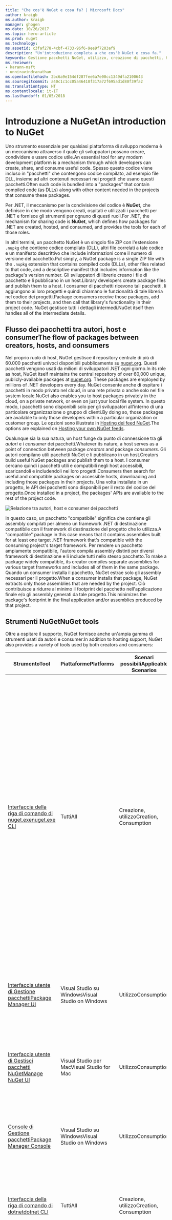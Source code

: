 ```yaml
---
title: "Che cos'è NuGet e cosa fa? | Microsoft Docs"
author: kraigb
ms.author: kraigb
manager: ghogen
ms.date: 10/26/2017
ms.topic: hero-article
ms.prod: nuget
ms.technology: 
ms.assetid: c3faf278-4cbf-4733-96f6-9ee9f7203af9
description: "Un'introduzione completa a che cos'è NuGet e cosa fa."
keywords: Gestione pacchetti NuGet, utilizzo, creazione di pacchetti, hosting di pacchetti
ms.reviewer:
- karann-msft
- unniravindranathan
ms.openlocfilehash: 2bc6a9e154df287fee6a7e00cc1349dfa2100643
ms.sourcegitcommit: a40c1c1cc05a46410f317a72f695ad1d80f39fa2
ms.translationtype: HT
ms.contentlocale: it-IT
ms.lasthandoff: 01/05/2018
---
```

# <a name="an-introduction-to-nuget"></a><span data-ttu-id="1d8f5-105">Introduzione a NuGet</span><span class="sxs-lookup"><span data-stu-id="1d8f5-105">An introduction to NuGet</span></span>

<span data-ttu-id="1d8f5-106">Uno strumento essenziale per qualsiasi piattaforma di sviluppo moderna è un meccanismo attraverso il quale gli sviluppatori possano creare, condividere e usare codice utile.</span><span class="sxs-lookup"><span data-stu-id="1d8f5-106">An essential tool for any modern development platform is a mechanism through which developers can create, share, and consume useful  code.</span></span> <span data-ttu-id="1d8f5-107">Spesso questo codice viene incluso in "pacchetti" che contengono codice compilato, ad esempio file DLL, insieme ad altri contenuti necessari nei progetti che usano questi pacchetti.</span><span class="sxs-lookup"><span data-stu-id="1d8f5-107">Often such code is bundled into a "packages" that contain compiled code (as DLLs) along with other content needed in the projects that consume these packages.</span></span>

<span data-ttu-id="1d8f5-108">Per .NET, il meccanismo per la condivisione del codice è **NuGet**, che definisce in che modo vengono creati, ospitati e utilizzati i pacchetti per .NET e fornisce gli strumenti per ognuno di questi ruoli.</span><span class="sxs-lookup"><span data-stu-id="1d8f5-108">For .NET, the mechanism for sharing code is **NuGet**, which defines how packages for .NET are created, hosted, and consumed, and provides the tools for each of those roles.</span></span> 

<span data-ttu-id="1d8f5-109">In altri termini, un pacchetto NuGet è un singolo file ZIP con l'estensione `.nupkg` che contiene codice compilato (DLL), altri file correlati a tale codice e un manifesto descrittivo che include informazioni come il numero di versione del pacchetto.</span><span class="sxs-lookup"><span data-stu-id="1d8f5-109">Put simply, a NuGet package is a single ZIP file with the `.nupkg` extension that contains compiled code (DLLs), other files related to that code, and a descriptive manifest that includes information like the package's version number.</span></span> <span data-ttu-id="1d8f5-110">Gli sviluppatori di librerie creano i file di pacchetto e li pubblicano in un host.</span><span class="sxs-lookup"><span data-stu-id="1d8f5-110">Library developers create package files and publish them to a host.</span></span> <span data-ttu-id="1d8f5-111">I consumer di pacchetti ricevono tali pacchetti, li aggiungono ai loro progetti e quindi chiamano le funzionalità di tale libreria nel codice dei progetti.</span><span class="sxs-lookup"><span data-stu-id="1d8f5-111">Package consumers receive those packages, add them to their projects, and then call that library's functionality in their project code.</span></span> <span data-ttu-id="1d8f5-112">NuGet gestisce tutti i dettagli intermedi.</span><span class="sxs-lookup"><span data-stu-id="1d8f5-112">NuGet itself then handles all of the intermediate details.</span></span>

## <a name="the-flow-of-packages-between-creators-hosts-and-consumers"></a><span data-ttu-id="1d8f5-113">Flusso dei pacchetti tra autori, host e consumer</span><span class="sxs-lookup"><span data-stu-id="1d8f5-113">The flow of packages between creators, hosts, and consumers</span></span>

<span data-ttu-id="1d8f5-114">Nel proprio ruolo di host, NuGet gestisce il repository centrale di più di 60.000 pacchetti univoci disponibili pubblicamente su [nuget.org](https://www.nuget.org). Questi pacchetti vengono usati da milioni di sviluppatori .NET ogni giorno.</span><span class="sxs-lookup"><span data-stu-id="1d8f5-114">In its role as host, NuGet itself maintains the central repository of over 60,000 unique, publicly-available packages at [nuget.org](https://www.nuget.org). These packages are employed by millions of .NET developers every day.</span></span> <span data-ttu-id="1d8f5-115">NuGet consente anche di ospitare i pacchetti in modo privato nel cloud, in una rete privata o anche solo nel file system locale.</span><span class="sxs-lookup"><span data-stu-id="1d8f5-115">NuGet also enables you to host packages privately in the cloud, on a private network, or even on just your local file system.</span></span> <span data-ttu-id="1d8f5-116">In questo modo, i pacchetti sono disponibili solo per gli sviluppatori all'interno di una particolare organizzazione o gruppo di clienti.</span><span class="sxs-lookup"><span data-stu-id="1d8f5-116">By doing so, those packages are available to only those developers within a particular organization or customer group.</span></span> <span data-ttu-id="1d8f5-117">Le opzioni sono illustrate in [Hosting dei feed NuGet](Hosting-Packages/Overview.md).</span><span class="sxs-lookup"><span data-stu-id="1d8f5-117">The options are explained on [Hosting your own NuGet feeds](Hosting-Packages/Overview.md).</span></span>

<span data-ttu-id="1d8f5-118">Qualunque sia la sua natura, un host funge da punto di connessione tra gli *autori* e i *consumer* dei pacchetti.</span><span class="sxs-lookup"><span data-stu-id="1d8f5-118">Whatever its nature, a host serves as a point of connection between package *creators* and package *consumers*.</span></span> <span data-ttu-id="1d8f5-119">Gli autori compilano utili pacchetti NuGet e li pubblicano in un host.</span><span class="sxs-lookup"><span data-stu-id="1d8f5-119">Creators build useful NuGet packages and publish them to a host.</span></span> <span data-ttu-id="1d8f5-120">I consumer cercano quindi i pacchetti utili e compatibili negli host accessibili, scaricandoli e includendoli nei loro progetti.</span><span class="sxs-lookup"><span data-stu-id="1d8f5-120">Consumers then search for useful and compatible packages on accessible hosts, downloading and including those packages in their projects.</span></span> <span data-ttu-id="1d8f5-121">Una volta installate in un progetto, le API dei pacchetti sono disponibili per il resto del codice del progetto.</span><span class="sxs-lookup"><span data-stu-id="1d8f5-121">Once installed in a project, the packages' APIs are available to the rest of the project code.</span></span>

![Relazione tra autori, host e consumer dei pacchetti](media/nuget-roles.png)

<span data-ttu-id="1d8f5-123">In questo caso, un pacchetto "compatibile" significa che contiene gli assembly compilati per almeno un framework .NET di destinazione compatibile con il framework di destinazione del progetto che lo utilizza.</span><span class="sxs-lookup"><span data-stu-id="1d8f5-123">A "compatible" package in this case means that it contains assemblies built for at least one target .NET framework that's compatible with the consuming project's target framework.</span></span> <span data-ttu-id="1d8f5-124">Per rendere un pacchetto ampiamente compatibile, l'autore compila assembly distinti per diversi framework di destinazione e li include tutti nello stesso pacchetto.</span><span class="sxs-lookup"><span data-stu-id="1d8f5-124">To make a package widely compatible, its creator compiles separate assemblies for various target frameworks and includes all of them in the same package.</span></span> <span data-ttu-id="1d8f5-125">Quando un consumer installa il pacchetto, NuGet estrae solo gli assembly necessari per il progetto.</span><span class="sxs-lookup"><span data-stu-id="1d8f5-125">When a consumer installs that package, NuGet extracts only those assemblies that are needed by the project.</span></span> <span data-ttu-id="1d8f5-126">Ciò contribuisce a ridurre al minimo il footprint del pacchetto nell'applicazione finale e/o gli assembly generati da tale progetto.</span><span class="sxs-lookup"><span data-stu-id="1d8f5-126">This minimizes the package's footprint in the final application and/or assemblies produced by that project.</span></span>

## <a name="nuget-tools"></a><span data-ttu-id="1d8f5-127">Strumenti NuGet</span><span class="sxs-lookup"><span data-stu-id="1d8f5-127">NuGet tools</span></span>

<span data-ttu-id="1d8f5-128">Oltre a ospitare il supporto, NuGet fornisce anche un'ampia gamma di strumenti usati da autori e consumer:</span><span class="sxs-lookup"><span data-stu-id="1d8f5-128">In addition to hosting support, NuGet also provides a variety of tools used by both creators and consumers:</span></span>

| <span data-ttu-id="1d8f5-129">Strumento</span><span class="sxs-lookup"><span data-stu-id="1d8f5-129">Tool</span></span> | <span data-ttu-id="1d8f5-130">Piattaforme</span><span class="sxs-lookup"><span data-stu-id="1d8f5-130">Platforms</span></span> | <span data-ttu-id="1d8f5-131">Scenari possibili</span><span class="sxs-lookup"><span data-stu-id="1d8f5-131">Applicable Scenarios</span></span> | <span data-ttu-id="1d8f5-132">Descrizione</span><span class="sxs-lookup"><span data-stu-id="1d8f5-132">Description</span></span> |
| --- | --- | --- | --- |
| [<span data-ttu-id="1d8f5-133">Interfaccia della riga di comando di nuget.exe</span><span class="sxs-lookup"><span data-stu-id="1d8f5-133">nuget.exe CLI</span></span>](Tools/nuget-exe-CLI-Reference.md) | <span data-ttu-id="1d8f5-134">Tutti</span><span class="sxs-lookup"><span data-stu-id="1d8f5-134">All</span></span> | <span data-ttu-id="1d8f5-135">Creazione, utilizzo</span><span class="sxs-lookup"><span data-stu-id="1d8f5-135">Creation, Consumption</span></span> | <span data-ttu-id="1d8f5-136">Fornisce tutte le funzionalità di NuGet, con alcuni comandi applicabili in modo specifico agli autori dei pacchetti, altri applicabili solo ai consumer e altri ancora applicabili a entrambi.</span><span class="sxs-lookup"><span data-stu-id="1d8f5-136">Provides all NuGet capabilities, with some commands applying specifically to package creators, some applying only to consumers, and others applying to both.</span></span> <span data-ttu-id="1d8f5-137">Ad esempio, gli autori dei pacchetti usano il comando `nuget pack` per creare un pacchetto da vari assembly e file correlati, i consumer dei pacchetti usano `nuget install` per includere i pacchetti in un progetto e tutti gli utenti usano `nuget config` per impostare le variabili di configurazione di NuGet.</span><span class="sxs-lookup"><span data-stu-id="1d8f5-137">For example, package creators use the `nuget pack` command to create a package from various assemblies and related files, package consumers use `nuget install` to include packages in a project, and everyone uses `nuget config` to set NuGet configuration variables.</span></span>  |
| [<span data-ttu-id="1d8f5-138">Interfaccia utente di Gestione pacchetti</span><span class="sxs-lookup"><span data-stu-id="1d8f5-138">Package Manager UI</span></span>](Tools/Package-Manager-UI.md) | <span data-ttu-id="1d8f5-139">Visual Studio su Windows</span><span class="sxs-lookup"><span data-stu-id="1d8f5-139">Visual Studio on Windows</span></span> | <span data-ttu-id="1d8f5-140">Utilizzo</span><span class="sxs-lookup"><span data-stu-id="1d8f5-140">Consumption</span></span> | <span data-ttu-id="1d8f5-141">Fornisce un'interfaccia utente di semplice utilizzo per l'installazione e la gestione dei pacchetti nei progetti .NET.</span><span class="sxs-lookup"><span data-stu-id="1d8f5-141">Provides an easy-to-use UI for installing and managing packages in .NET projects.</span></span> | 
| [<span data-ttu-id="1d8f5-142">Interfaccia utente di Gestisci pacchetti NuGet</span><span class="sxs-lookup"><span data-stu-id="1d8f5-142">Manage NuGet UI</span></span>](/visualstudio/mac/nuget-walkthrough) | <span data-ttu-id="1d8f5-143">Visual Studio per Mac</span><span class="sxs-lookup"><span data-stu-id="1d8f5-143">Visual Studio for Mac</span></span> | <span data-ttu-id="1d8f5-144">Utilizzo</span><span class="sxs-lookup"><span data-stu-id="1d8f5-144">Consumption</span></span> | <span data-ttu-id="1d8f5-145">Fornisce un'interfaccia utente di semplice utilizzo per l'installazione e la gestione dei pacchetti nei progetti .NET.</span><span class="sxs-lookup"><span data-stu-id="1d8f5-145">Provide an easy-to-use UI for installing and managing packages in .NET projects.</span></span> |
| [<span data-ttu-id="1d8f5-146">Console di Gestione pacchetti</span><span class="sxs-lookup"><span data-stu-id="1d8f5-146">Package Manager Console</span></span>](Tools/Package-Manager-Console.md) | <span data-ttu-id="1d8f5-147">Visual Studio su Windows</span><span class="sxs-lookup"><span data-stu-id="1d8f5-147">Visual Studio on Windows</span></span> | <span data-ttu-id="1d8f5-148">Utilizzo</span><span class="sxs-lookup"><span data-stu-id="1d8f5-148">Consumption</span></span> | <span data-ttu-id="1d8f5-149">Fornisce i [comandi di PowerShell](Tools/Powershell-Reference.md) per l'installazione e la gestione dei pacchetti nei progetti .NET.</span><span class="sxs-lookup"><span data-stu-id="1d8f5-149">Provides [PowerShell commands](Tools/Powershell-Reference.md) for installing and managing packages in .NET projects.</span></span> | 
| [<span data-ttu-id="1d8f5-150">Interfaccia della riga di comando di dotnet</span><span class="sxs-lookup"><span data-stu-id="1d8f5-150">dotnet CLI</span></span>](Tools/dotnet-Commands.md) | <span data-ttu-id="1d8f5-151">Tutti</span><span class="sxs-lookup"><span data-stu-id="1d8f5-151">All</span></span> | <span data-ttu-id="1d8f5-152">Creazione, utilizzo</span><span class="sxs-lookup"><span data-stu-id="1d8f5-152">Creation, Consumption</span></span> | <span data-ttu-id="1d8f5-153">Fornisce determinate funzionalità dell'interfaccia della riga di comando di NuGet direttamente all'interno della toolchain di .NET Core.</span><span class="sxs-lookup"><span data-stu-id="1d8f5-153">Provides certain NuGet CLI capabilities directly within the .NET Core toolchain.</span></span> |
| [<span data-ttu-id="1d8f5-154">MSBuild</span><span class="sxs-lookup"><span data-stu-id="1d8f5-154">MSBuild</span></span>](Schema/msbuild-targets.md) | <span data-ttu-id="1d8f5-155">WINDOWS</span><span class="sxs-lookup"><span data-stu-id="1d8f5-155">Windows</span></span> | <span data-ttu-id="1d8f5-156">Creazione, utilizzo</span><span class="sxs-lookup"><span data-stu-id="1d8f5-156">Creation, Consumption</span></span> | <span data-ttu-id="1d8f5-157">Fornisce la possibilità di creare pacchetti e ripristinare quelli usati in un progetto direttamente tramite la toolchain di MSBuild.</span><span class="sxs-lookup"><span data-stu-id="1d8f5-157">Provides the ability to create packages and restore packages used in a project directly through the MSBuild toolchain.</span></span> |

<span data-ttu-id="1d8f5-158">Come si può notare, gli strumenti con cui si usa NuGet variano notevolmente in base al fatto che si stiano creando (e pubblicando) pacchetti o si stiano semplicemente utilizzando, oltre che in base alla piattaforma in uso.</span><span class="sxs-lookup"><span data-stu-id="1d8f5-158">As you can see, the tools with which you work with NuGet depend greatly on whether you're creating (and publishing) packages or consuming them, and the platform you're working on.</span></span> <span data-ttu-id="1d8f5-159">Informazioni più dettagliate sono disponibili negli argomenti [Flusso di lavoro della creazione di pacchetti](Create-Packages/Overview-and-Workflow.md) e [Flusso di lavoro dell'utilizzo di pacchetti](Consume-Packages/Overview-and-Workflow.md), oltre che in altri argomenti di quelle sezioni.</span><span class="sxs-lookup"><span data-stu-id="1d8f5-159">More specific details can be found in the [Package creation workflow](Create-Packages/Overview-and-Workflow.md) and [Package consumption workflow](Consume-Packages/Overview-and-Workflow.md) topics, along with other topics in those sections.</span></span> 

<span data-ttu-id="1d8f5-160">Gli autori dei pacchetti in genere sono anche consumer, dal momento che compilano sulla base di funzionalità disponibili in altri pacchetti NuGet.</span><span class="sxs-lookup"><span data-stu-id="1d8f5-160">Package creators are typically also consumers, as they build on top of functionality that exists in other NuGet packages.</span></span> <span data-ttu-id="1d8f5-161">E tali pacchetti, naturalmente, possono dipendere a loro volta da altri.</span><span class="sxs-lookup"><span data-stu-id="1d8f5-161">And those packages, of course, may in turn depend on still others.</span></span>

## <a name="managing-dependencies"></a><span data-ttu-id="1d8f5-162">Gestione delle dipendenze</span><span class="sxs-lookup"><span data-stu-id="1d8f5-162">Managing dependencies</span></span>

<span data-ttu-id="1d8f5-163">La possibilità di compilare facilmente sulla base del lavoro di altri utenti è uno degli aspetti che determina l'efficacia di un sistema di gestione pacchetti.</span><span class="sxs-lookup"><span data-stu-id="1d8f5-163">The ability to easily build on the work of others is one of the things that makes a package management system so powerful.</span></span> <span data-ttu-id="1d8f5-164">Di conseguenza, la maggior parte delle operazioni eseguite da NuGet è correlata alla gestione di tale albero delle dipendenze, o "grafico", per conto del progetto in uso.</span><span class="sxs-lookup"><span data-stu-id="1d8f5-164">Accordingly, much of what NuGet does is managing that dependency tree or "graph" on behalf of your project.</span></span> <span data-ttu-id="1d8f5-165">Detto in parole più semplici, sarà necessario preoccuparsi solo dei pacchetti che si usano direttamente in un progetto.</span><span class="sxs-lookup"><span data-stu-id="1d8f5-165">Simply said, you need only concern yourself with those packages that you're directly using in a project.</span></span> <span data-ttu-id="1d8f5-166">Se uno di questi pacchetti utilizza altri pacchetti (che possono a loro volta utilizzare pacchetti), NuGet si occupa di tutte queste dipendenze di livello inferiore.</span><span class="sxs-lookup"><span data-stu-id="1d8f5-166">If any of those packages themselves consume other packages (which can consume packages), NuGet takes care of all those down-level dependencies.</span></span>

<span data-ttu-id="1d8f5-167">La figura seguente mostra un progetto che dipende da cinque pacchetti, che a loro volta dipendono da un numero di altri pacchetti.</span><span class="sxs-lookup"><span data-stu-id="1d8f5-167">The following image shows a project that depends on five packages, which in turn depend on a number of others.</span></span>  

![Esempio di grafico dipendenze di NuGet per un progetto .NET](media/dependency-graph.png)

<span data-ttu-id="1d8f5-169">Si noti che alcuni pacchetti compaiono più volte nel grafico dipendenze.</span><span class="sxs-lookup"><span data-stu-id="1d8f5-169">Notice that some packages appear multiple times in the dependency graph.</span></span> <span data-ttu-id="1d8f5-170">Ad esempio, sono visibili tre diversi consumer del pacchetto B e ogni consumer potrebbe anche specificare una versione diversa per tale pacchetto (non riportato nella figura).</span><span class="sxs-lookup"><span data-stu-id="1d8f5-170">For example, there are three different consumers of package B, and each consumer might also specify a different version for that package (not shown).</span></span> <span data-ttu-id="1d8f5-171">Poiché si tratta di una situazione comune, fortunatamente NuGet esegue tutte le operazioni necessarie per determinare esattamente quale versione del pacchetto B soddisfi tutti i relativi consumer.</span><span class="sxs-lookup"><span data-stu-id="1d8f5-171">Because this is a common occurrence, NuGet fortunately does all the hard work to determine exactly which version of package B satisfies all its consumers.</span></span> <span data-ttu-id="1d8f5-172">Quindi NuGet fa lo stesso per tutti gli altri pacchetti, indipendentemente dal livello di profondità del grafico dipendenze.</span><span class="sxs-lookup"><span data-stu-id="1d8f5-172">NuGet then does the same for all other packages, no matter how deep the dependency graph becomes.</span></span>

<span data-ttu-id="1d8f5-173">Per maggiori dettagli sul funzionamento di questo servizio in NuGet, vedere [Risoluzione delle dipendenze](Consume-Packages/Dependency-Resolution.md).</span><span class="sxs-lookup"><span data-stu-id="1d8f5-173">For more details on how NuGet performs this service, see [Dependency resolution](Consume-Packages/Dependency-Resolution.md).</span></span>

## <a name="tracking-references-and-restoring-packages"></a><span data-ttu-id="1d8f5-174">Rilevamento dei riferimenti e ripristino dei pacchetti</span><span class="sxs-lookup"><span data-stu-id="1d8f5-174">Tracking references and restoring packages</span></span>

<span data-ttu-id="1d8f5-175">Dal momento che i progetti possono passare facilmente tra computer degli sviluppatori, repository del controllo del codice sorgente, server di compilazione e così via, è estremamente poco pratico mantenere gli assembly binari dei pacchetti NuGet associati direttamente a un progetto.</span><span class="sxs-lookup"><span data-stu-id="1d8f5-175">Because projects can easily move between developer computers, source control repositories, build servers, and so forth, it's highly impractical to keep binary assemblies from NuGet packages directly bound to a project.</span></span> <span data-ttu-id="1d8f5-176">Ciò non solo causerebbe inutilmente un aumento eccessivo di ogni copia del progetto (comportando di conseguenza uno spreco di spazio nel repository del controllo del codice sorgente), ma renderebbe anche estremamente difficile aggiornare i file binari dei pacchetti a versioni più recenti, dal momento che tale operazione dovrebbe essere eseguita in tutte le copie del progetto.</span><span class="sxs-lookup"><span data-stu-id="1d8f5-176">Not only would this make each copy of the project unnecessarily bloated (and thereby waste space in source control repositories), it would also make it very difficult to update package binaries to newer versions as this would have to be done across all copies of the project.</span></span> 

<span data-ttu-id="1d8f5-177">Al contrario, NuGet mantiene semplicemente un elenco dei riferimenti dei pacchetti da cui dipende un progetto (incluse le dipendenze di livello superiore e inferiore) e fornisce gli strumenti per ripristinare tutti i pacchetti con riferimenti su richiesta come descritto in [Ripristino di pacchetti](Consume-Packages/Package-Restore.md).</span><span class="sxs-lookup"><span data-stu-id="1d8f5-177">Instead, NuGet simply maintains a reference list of the packages upon which a project depends (including both top-level and down-level dependencies), and provides the means to restore all referenced packages upon request as described on [Package restore](Consume-Packages/Package-Restore.md).</span></span> <span data-ttu-id="1d8f5-178">Ovvero, quando si installa un pacchetto da un host in un progetto, NuGet registra l'identificatore del pacchetto e il numero di versione in questo elenco di riferimenti.</span><span class="sxs-lookup"><span data-stu-id="1d8f5-178">That is, whenever you install a package from some host into a project, NuGet records the package identifier and version number in this reference list.</span></span> <span data-ttu-id="1d8f5-179">La disinstallazione di un pacchetto, naturalmente, ne comporta la rimozione dall'elenco.</span><span class="sxs-lookup"><span data-stu-id="1d8f5-179">(Uninstalling a package, of course, removes it from the list.)</span></span> 

![Nell'installazione del pacchetto viene creato un elenco di riferimenti NuGet che può essere usato per ripristinare i pacchetti in un'altra posizione.](media/nuget-restore.png)

<span data-ttu-id="1d8f5-181">Con solo questo elenco di riferimenti, NuGet potrà quindi reinstallare, ovvero ripristinare, successivamente tutti questi pacchetti da host pubblici e/o privati.</span><span class="sxs-lookup"><span data-stu-id="1d8f5-181">With only the reference list, NuGet can then reinstall&mdash;that is, restore&mdash;all of those packages from public and/or private hosts at any later time.</span></span> <span data-ttu-id="1d8f5-182">Per questo motivo, nuget.org non consente l'eliminazione permanente dei pacchetti pubblicati, anche se possono essere nascosti; vedere [Eliminazione di pacchetti](Policies/deleting-packages.md). Quando si esegue il commit di un progetto in un controllo del codice sorgente o lo si condivide in qualsiasi altro modo, è necessario includere solo l'elenco dei riferimenti e non occorre includere eventuali file binari dei pacchetti (vedere [Pacchetti e controllo del codice sorgente](Consume-Packages/Packages-and-Source-Control.md)).</span><span class="sxs-lookup"><span data-stu-id="1d8f5-182">(For this reason, nuget.org does not allow permanent deletion of published packages, although they can be hidden; see [Deleting packages](Policies/deleting-packages.md).) When committing a project to source control, or sharing it in some other way, you need only include the reference list and need not include any package binaries (see [Packages and source control](Consume-Packages/Packages-and-Source-Control.md).)</span></span>

<span data-ttu-id="1d8f5-183">Il computer che riceve un progetto, ad esempio un server di compilazione che ottiene una copia del progetto come parte di un sistema di distribuzione automatica, chiede semplicemente a NuGet di ripristinare le dipendenze ogni volta che sono necessarie.</span><span class="sxs-lookup"><span data-stu-id="1d8f5-183">The computer that receives a project, such as a build server obtaining a copy of the project as part of an automated deployment system, simply asks NuGet to restore dependencies whenever they're needed.</span></span> <span data-ttu-id="1d8f5-184">Sistemi di compilazione come Visual Studio Team Services forniscono passaggi di "ripristino NuGet" per questo esatto scopo.</span><span class="sxs-lookup"><span data-stu-id="1d8f5-184">Build systems like Visual Studio Team Services provide "NuGet restore" steps for this exact purpose.</span></span> <span data-ttu-id="1d8f5-185">Analogamente, quando gli sviluppatori ottengono una copia di un progetto (ad esempio durante la clonazione di un repository) e quindi aprono il progetto in Visual Studio ed eseguono una compilazione, Visual Studio ripristina automaticamente i pacchetti NuGet necessari.</span><span class="sxs-lookup"><span data-stu-id="1d8f5-185">Similarly, when developers obtain a copy of a project (as when cloning a repository) then open the project in Visual Studio and run a build, Visual Studio automatically restores the necessary NuGet packages.</span></span> <span data-ttu-id="1d8f5-186">Gli sviluppatori possono anche specificare a NuGet di ripristinare i pacchetti in qualsiasi momento usando il comando dell'interfaccia della riga di comando `nuget restore` o il cmdlet `Install-Package` nella console di Gestione pacchetti.</span><span class="sxs-lookup"><span data-stu-id="1d8f5-186">Developers can also tell NuGet to restore packages at any time using the `nuget restore` CLI command or the `Install-Package` cmdlet in the Package Manager Console.</span></span>

<span data-ttu-id="1d8f5-187">Chiaramente, quindi, il ruolo primario di NuGet in cui gli sviluppatori sono coinvolti è la gestione di tale elenco di riferimenti per conto del progetto e la disponibilità di strumenti per ripristinare (e aggiornare) in modo efficiente tali pacchetti con riferimenti.</span><span class="sxs-lookup"><span data-stu-id="1d8f5-187">Clearly, then, NuGet's primary role where developers are concerned is maintaining that reference list on behalf of your project and providing the means to efficiently restore (and update) those referenced packages.</span></span>

<span data-ttu-id="1d8f5-188">La modalità esatta di esecuzione di questa operazione si è evoluta nelle diverse versioni di NuGet, comportando diversi *formati di gestione dei pacchetti*, come vengono chiamati:</span><span class="sxs-lookup"><span data-stu-id="1d8f5-188">How this exactly happens has evolved over the different versions of NuGet, resulting in several *package management formats*, as they're called:</span></span>

- <span data-ttu-id="1d8f5-189">[`packages.config`](Schema/packages-config.md): *(NuGet 1.0+)* File XML che gestisce un elenco completo di tutte le dipendenze nel progetto, incluse le dipendenze di altri pacchetti installati.</span><span class="sxs-lookup"><span data-stu-id="1d8f5-189">[`packages.config`](Schema/packages-config.md): *(NuGet 1.0+)* An XML file that maintains a flat list of all dependencies in the project, including the dependencies of other installed packages.</span></span> 
- <span data-ttu-id="1d8f5-190">[`project.json`](Schema/project-json.md): *(NuGet 3.0+)* File JSON che gestisce un elenco delle dipendenze del progetto con un grafico di pacchetto complessivo in un file associato, `project.lock.json`.</span><span class="sxs-lookup"><span data-stu-id="1d8f5-190">[`project.json`](Schema/project-json.md): *(NuGet 3.0+)* A JSON file that maintains a list of the project's dependencies with an overall package graph in an associated file, `project.lock.json`.</span></span> <span data-ttu-id="1d8f5-191">Questa struttura offre prestazioni migliori rispetto a `packages.config` come descritto in [Risoluzione delle dipendenze](Consume-Packages/Dependency-Resolution.md), incluso il ripristino transitivo, ma è stata generalmente sostituita da PackageReference, illustrato di seguito.</span><span class="sxs-lookup"><span data-stu-id="1d8f5-191">This structure provides improved performance over `packages.config` as described on [Dependency Resolution](Consume-Packages/Dependency-Resolution.md), including transitive restore, but has itself been generally superseded by PackageReference below.</span></span>
- <span data-ttu-id="1d8f5-192">[Riferimenti ai pacchetti nei file di progetto](Consume-Packages/Package-References-in-Project-Files.md) (noti anche come "PackageReference") | *(NuGet 4.0+)* Gestisce un elenco di dipendenze di livello superiore del progetto direttamente all'interno del file di progetto, pertanto non sono necessari file separati.</span><span class="sxs-lookup"><span data-stu-id="1d8f5-192">[Package references in project files](Consume-Packages/Package-References-in-Project-Files.md) (also known as "PackageReference") | *(NuGet 4.0+)* Maintains a list of a project's top-level dependencies directly within the project file, so no separate file is needed.</span></span> <span data-ttu-id="1d8f5-193">Un file associato, `project.assets.json`, viene generato dinamicamente come `project.lock.json` per gestire il grafico dipendenze complessivo.</span><span class="sxs-lookup"><span data-stu-id="1d8f5-193">An associated file, `project.assets.json`, is dynamically generated like `project.lock.json` to manage the overall dependency graph.</span></span>

<span data-ttu-id="1d8f5-194">Il formato di gestione dei pacchetti usato in un determinato progetto dipende dal tipo di progetto e dalla versione di Visual Studio e NuGet disponibile.</span><span class="sxs-lookup"><span data-stu-id="1d8f5-194">Which package management format is employed in any given project depends on the project type, and the available version of NuGet and Visual Studio.</span></span> <span data-ttu-id="1d8f5-195">Per verificare il formato in uso, è sufficiente cercare `packages.config` o `project.json` nella radice del progetto dopo l'installazione del primo pacchetto.</span><span class="sxs-lookup"><span data-stu-id="1d8f5-195">To check what format is being used, simply look for `packages.config` or `project.json` in the project root after installing your first package.</span></span> <span data-ttu-id="1d8f5-196">Se non viene visualizzato alcun file, cercare direttamente nel file di progetto un elemento &lt;PackageReference&gt;.</span><span class="sxs-lookup"><span data-stu-id="1d8f5-196">If you don't see either file, look in the project file directly for a &lt;PackageReference&gt;element.</span></span>

<span data-ttu-id="1d8f5-197">In Visual Studio 2017, ad esempio, la maggior parte dei tipi di progetto usa `packages.config`, ad eccezione dei progetti UWP in C# e .NET Core che usano PackageReference.</span><span class="sxs-lookup"><span data-stu-id="1d8f5-197">In Visual Studio 2017, for example, most project types use `packages.config` except for UWP C# and .NET Core projects which use PackageReference.</span></span> 

## <a name="what-else-does-nuget-do"></a><span data-ttu-id="1d8f5-198">Che cos'altro fa NuGet?</span><span class="sxs-lookup"><span data-stu-id="1d8f5-198">What else does NuGet do?</span></span>

<span data-ttu-id="1d8f5-199">Per riepilogare gli argomenti trattati finora, NuGet fornisce (nel suo ruolo di host) il repository nuget.org centrale e supporta l'hosting privato.</span><span class="sxs-lookup"><span data-stu-id="1d8f5-199">To summarize what we've covered so far, NuGet provides (in its hosting role) the central nuget.org repository and supports private hosting.</span></span> <span data-ttu-id="1d8f5-200">NuGet offre gli strumenti di cui gli sviluppatori hanno bisogno per creare, pubblicare e utilizzare i pacchetti.</span><span class="sxs-lookup"><span data-stu-id="1d8f5-200">NuGet provides the tools developers need for creating, publishing, and consuming packages.</span></span> <span data-ttu-id="1d8f5-201">E cosa ancora più importante, NuGet gestisce un elenco dei riferimenti dei pacchetti usati in un progetto, consentendo di ripristinare e aggiornare i pacchetti da tale elenco.</span><span class="sxs-lookup"><span data-stu-id="1d8f5-201">And most importantly, NuGet maintains a reference list of packages used in a project and the ability to restore and update those packages from that list.</span></span>

<span data-ttu-id="1d8f5-202">Per assicurare l'efficienza di questi processi, NuGet esegue alcune ottimizzazioni in background.</span><span class="sxs-lookup"><span data-stu-id="1d8f5-202">To make these processes work efficiently, NuGet does some behind-the-scenes optimizations.</span></span> <span data-ttu-id="1d8f5-203">In particolare, NuGet gestisce cache dei pacchetti sia a livello di computer che specifiche dei progetti per l'installazione e la reinstallazione rapide.</span><span class="sxs-lookup"><span data-stu-id="1d8f5-203">Most notably, NuGet manages both computer-wide and project-specific package caches to shortcut installation and reinstallation.</span></span> <span data-ttu-id="1d8f5-204">In caso di cache a livello di computer, i pacchetti scaricati e installati in un progetto vengono archiviati nella cache, in modo che l'installazione dello stesso pacchetto in un altro progetto non richieda nuovamente il download.</span><span class="sxs-lookup"><span data-stu-id="1d8f5-204">Where the computer-wide cache is concerned, any package that you download and install in a project is stored in the cache, such that installing the same package in another project doesn't have to download it again.</span></span> <span data-ttu-id="1d8f5-205">Questa funzionalità è chiaramente molto utile quando si esegue con frequenza il ripristino di un numero più elevato di pacchetti, come in un server di compilazione.</span><span class="sxs-lookup"><span data-stu-id="1d8f5-205">This is clearly very helpful when you're frequently restoring a larger number of packages, as on a build server.</span></span> <span data-ttu-id="1d8f5-206">Per maggiori dettagli sul meccanismo e su come usarlo, vedere [Gestione delle cache NuGet](Consume-Packages/Managing-the-Nuget-Cache.md).</span><span class="sxs-lookup"><span data-stu-id="1d8f5-206">For more details on the mechanism and how to work with it, see [Managing the NuGet cache](Consume-Packages/Managing-the-Nuget-Cache.md).</span></span>

<span data-ttu-id="1d8f5-207">All'interno di un singolo progetto NuGet svolge buona parte del lavoro per gestire il grafico dipendenze complessivo</span><span class="sxs-lookup"><span data-stu-id="1d8f5-207">Within an individual project, NuGet does a lot of work to manage the overall dependency graph.</span></span> <span data-ttu-id="1d8f5-208">(quando si usa `project.json` o &lt;PackageReference&gt;, NuGet conserva queste informazioni in un file secondario chiamato `project.lock.json` e `project.assets.json`, rispettivamente). Ciò include ancora una volta la risoluzione di più riferimenti a diverse versioni dello stesso pacchetto.</span><span class="sxs-lookup"><span data-stu-id="1d8f5-208">(When using `project.json` or &lt;PackageReference&gt;, NuGet keeps that information in a secondary file called `project.lock.json` and `project.assets.json`, respectively.) This again includes resolving multiple references to different versions of the same package.</span></span>

<span data-ttu-id="1d8f5-209">Ovvero, è piuttosto comune che un progetto abbia una dipendenza da uno o più pacchetti che a loro volta hanno le stesse dipendenze.</span><span class="sxs-lookup"><span data-stu-id="1d8f5-209">That is, it's quite common that a project takes a dependency on one or more packages that themselves have the same dependencies.</span></span> <span data-ttu-id="1d8f5-210">Ad esempio, alcuni dei pacchetti di utilità più utili su nuget.org vengono usati da molti altri pacchetti.</span><span class="sxs-lookup"><span data-stu-id="1d8f5-210">For example, some of the most useful utility packages on nuget.org are employed by many other packages.</span></span> <span data-ttu-id="1d8f5-211">Nell'intero grafico dipendenze si potrebbe facilmente disporre di dieci diversi riferimenti a versioni differenti dello stesso pacchetto.</span><span class="sxs-lookup"><span data-stu-id="1d8f5-211">In the entire dependency graph, ten, you could easily have ten different references to different versions of the same package.</span></span> <span data-ttu-id="1d8f5-212">Tuttavia, non è consigliabile includere più versioni di tale pacchetto nell'applicazione stessa, pertanto NuGet determina la singola versione che tutti possono usare</span><span class="sxs-lookup"><span data-stu-id="1d8f5-212">However, you don't want to bring multiple versions of that package into the application itself, so NuGet sorts out which single version that everyone can use.</span></span> <span data-ttu-id="1d8f5-213">(vedere [Risoluzione delle dipendenze](Consume-Packages/Dependency-Resolution.md) per altre informazioni su questo argomento).</span><span class="sxs-lookup"><span data-stu-id="1d8f5-213">(See [Dependency Resolution](Consume-Packages/Dependency-Resolution.md) for more on this topic.)</span></span>

<span data-ttu-id="1d8f5-214">Oltre a ciò, NuGet gestisce tutte le specifiche relative a come sono strutturati i pacchetti (tra cui [localizzazione](Create-Packages/Creating-Localized-Packages.md) e [simboli di debug](Create-Packages/Symbol-Packages.md)) e a come viene fatto riferimento a tali pacchetti (tra cui [intervalli di versione](reference/package-versioning.md#version-ranges-and-wildcards) e [versioni non definitive](create-packages/Prerelease-Packages.md)). NuGet fornisce inoltre le API per i provider di credenziali (per l'accesso a host privati) e per gli sviluppatori che scrivono modelli di progetti ed estensioni di Visual Studio.</span><span class="sxs-lookup"><span data-stu-id="1d8f5-214">Beyond that, NuGet maintains all the specifications related to how packages are structured (including [localization](Create-Packages/Creating-Localized-Packages.md) and [debug symbols](Create-Packages/Symbol-Packages.md)) and how they are referenced (including [version ranges](reference/package-versioning.md#version-ranges-and-wildcards) and [pre-release versions](create-packages/Prerelease-Packages.md).) NuGet also provides APIs for credential providers (for accessing private hosts) and for developers who write Visual Studio extensions and project templates.</span></span>

<span data-ttu-id="1d8f5-215">Dedicare alcuni minuti all'analisi del sommario di questa documentazione: si ritroveranno tutte le funzionalità presentate in questo articolo, insieme alle note sulla versione risalenti agli albori di NuGet.</span><span class="sxs-lookup"><span data-stu-id="1d8f5-215">Take a moment to browse the table of contents for this documentation, and you'll see all of these capabilities represented there, along with release notes dating back to NuGet's beginnings.</span></span>

## <a name="comments-contributions-and-issues"></a><span data-ttu-id="1d8f5-216">Commenti, contributi e problemi</span><span class="sxs-lookup"><span data-stu-id="1d8f5-216">Comments, contributions, and issues</span></span>

<span data-ttu-id="1d8f5-217">I commenti e i contributi a questa documentazione sono ben accetti. Basta selezionare i comandi **Commenti** e **Modifica** in qualsiasi pagina oppure visitare il [repository docs](https://github.com/NuGet/docs.microsoft.com-nuget/) e l'[elenco dei problemi docs](https://github.com/NuGet/docs.microsoft.com-nuget/issues) su GitHub.</span><span class="sxs-lookup"><span data-stu-id="1d8f5-217">Finally, we very much welcome comments and contributions to this documentation&mdash;just select the **Comments** and **Edit** commands on any page, or visit the [docs repository](https://github.com/NuGet/docs.microsoft.com-nuget/) and [docs issue list](https://github.com/NuGet/docs.microsoft.com-nuget/issues) on GitHub.</span></span>

<span data-ttu-id="1d8f5-218">Sono ben accetti anche i contributi a NuGet tramite i [vari repository GitHub](https://github.com/NuGet/Home); i problemi relativi a NuGet sono reperibili in [https://github.com/NuGet/home/issues](https://github.com/NuGet/home/issues).</span><span class="sxs-lookup"><span data-stu-id="1d8f5-218">We also welcome contributions to NuGet itself through its [various GitHub repositories](https://github.com/NuGet/Home); NuGet issues can be found on [https://github.com/NuGet/home/issues](https://github.com/NuGet/home/issues).</span></span>

<span data-ttu-id="1d8f5-219">Buon divertimento con NuGet!</span><span class="sxs-lookup"><span data-stu-id="1d8f5-219">Enjoy your NuGet experience!</span></span>
